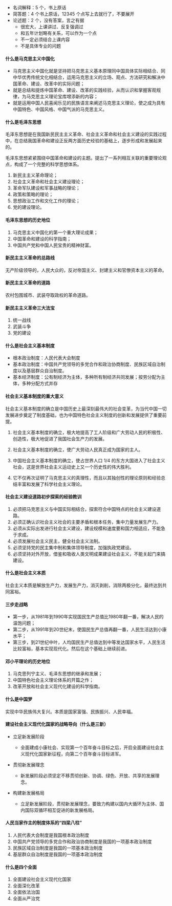 - 名词解释：5 个，书上原话
- 简答题：4 个书上原话，12345 个点写上去就行了，不要展开
- 论述题：2 个，没有答案，言之有据
    - 很宏大，上课讲过、反复强调过
    - 和五年计划略有关系，可以作为一个点
    - 不一定必须结合上课内容
    - 不是具体专业的问题


#### 什么是马克思主义中国化

- 马克思主义中国化就是坚持把马克思主义基本原理同中国具体实际相结合、同中华优秀传统文化相结合，运用马克思主义的立场、观点、方法研究和解决中国革命、建设、改革中的实际问题；
- 就是总结和提炼中国革命、建设、改革的实践经验，从而认识和掌握客观规律，为马克思主义理论宝库增添新的内容；
- 就是运用中国人民喜闻乐见的民族语言来阐述马克思主义理论，使之成为具有中国特色、中国风格、中国气派的马克思主义。

#### 什么是毛泽东思想

毛泽东思想是在我国新民民主主义革命、社会主义革命和社会主义建设的实践过程中，在总结我国革命和建设正反两方面历史经验的基础上，逐步形成和发展起来的。

毛泽东思想紧紧围绕中国革命和建设的主题。提出了一系列相互关联的重要理论观点，构成了一个完整的科学思想体系。

1. 新民主主义革命理论；
2. 社会主义革命和社会主义建设理论；
3. 革命军队建设和军事战略的理论；
4. 政策和策略的理论；
5. 思想政治工作和文化工作的理论；
6. 党的建设理论。

#### 毛泽东思想的历史地位

1. 马克思主义中国化的第一个重大理论成果；
2. 中国革命和建设的科学指南；
3. 中国共产党和中国人民宝贵的精神财富。

#### 新民主主义革命的总路线

无产阶级领导的，人民大众的，反对帝国主义、封建主义和官僚资本主义的革命。

#### 新民主主义革命的道路

农村包围城市、武装夺取政权的革命道路。

#### 新民主主义革命三大法宝

1. 统一战线
2. 武装斗争
3. 党的建设

#### 什么是社会主义基本制度

- 根本政治制度：人民代表大会制度
- 基本政治制度：中国共产党领导的多党合作和政治协商制度、民族区域自治制度以及基层群众自治制度。
- 基本经济制度：公有制经济为主体，多种所有制经济共同发展；按劳分配为主体，多种分配方式并存

#### 社会主义基本制度的重大意义

社会主义基本制度的确立是中国历史上最深刻最伟大的社会变革，为当代中国一切发展进步奠定了制度基础，也为中国特色社会主义制度的创新和发展提供了重要前提。

1. 社会主义基本制度的确立，极大地提高了工人阶级和广大劳动人民的积极性、创造性，极大地促进了我国社会生产力的发展。
2. 社会主义基本制度的确立，使广大劳动人民真正成为国家的主人。

3. 中国社会主义基本制度的确立，使占世界人口 1/4 的东方大国进入了社会主义社会，这是世界社会主义运动史上又一个历史性的伟大胜利。
4. 它不仅再次证明了马克思主义的真理性，而且以其独创性的理论原则和经验总结丰富和发展了科学社会主义理论。

#### 社会主义建设道路初步探索的经验教训

1. 必须把马克思主义与中国实际相结合，探索符合中国特点的社会主义建设道路。
2. 必须正确认识社会主义社会的主要矛盾和根本任务，集中力量发展生产力。
3. 必须从实际出发进行社会主义建设，建设规模和速度要和国力相适应，不能急于求成。
4. 必须发展社会主义民主，健全社会主义法制。
5. 必须坚持党的民主集中制和集体领导制度，加强执政党建设。
6. 必须坚持对外开放，借鉴和吸收人类文明成果建设社会主义，不能关起门来搞建设。

#### 什么是社会主义本质

社会主义本质是解放生产力，发展生产力，消灭剥削，消除两极分化，最终达到共同富裕。

#### 三步走战略

- 第一步，从1981年到1990年实现国民生产总值比1980年翻一番，解决人民的温饱问题；
- 第二步，从1991年到20世纪末，使国民生产总值再翻一番，人民生活达到小康水平；
- 第三步，到21世纪中叶，人均国民生产总值达到中等发达国家水平，人民生活比较富裕，基本实现现代化。然后在这个基础上继续前进。

#### 邓小平理论的历史地位

1. 马克思列宁主义、毛泽东思想的继承和发展；
2. 中国特色社会主义理论体系的开篇之作；
3. 改革开放和社会主义现代化建设的科学指南。

#### 什么是中国梦

实现中华民族伟大复兴。本质是国家富强、民族振兴、人民幸福。

#### 建设社会主义现代化国家的战略导向（什么是三新）

-   立足新发展阶段
    -   全面建成小康社会、实现第一个百年奋斗目标之后，开启全面建设社会主义现代化国家新征程，向第二个百年奋斗目标进军。

-   贯彻新发展理念
    -   新发展阶段必须坚定不移贯彻创新、协调、绿色、开放、共享的发展理念。

-   构建新发展格局
    -   立足新发展阶段，贯彻新发展理念，要致力构建以国内大循环为主体、国内国际双循环相互促进的新发展格局。


#### 人民当家作主的制度体系的“四梁八柱”

1. 人民代表大会制度是我国根本政治制度
2. 中国共产党领导的多党合作和政治协商制度是我国的一项基本政治制度
3. 民族区域自治制度是我国的一项基本政治制度
4. 基层群众自治制度是我国的一项基本政治制度

#### 什么是四个全面

1. 全面建设社会主义现代化国家
2. 全面深化改革
3. 全面依法治国
4. 全面从严治党



